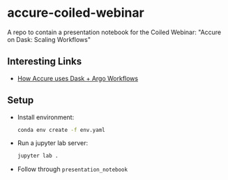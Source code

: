 # accure-coiled-webinar

A repo to contain a presentation notebook for the Coiled Webinar: "Accure on Dask: Scaling Workflows"

## Interesting Links

* [How Accure uses Dask + Argo Workflows](https://www.youtube.com/watch?v=2ISFyhIbzPE)

## Setup

* Install environment:

   ```bash
   conda env create -f env.yaml
   ```

* Run a jupyter lab server:

   ```bash
   jupyter lab .
   ```

* Follow through `presentation_notebook`
